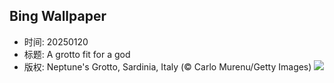 ## Bing Wallpaper
- 时间: 20250120
- 标题: A grotto fit for a god
- 版权: Neptune's Grotto, Sardinia, Italy (© Carlo Murenu/Getty Images)
![](https://cn.bing.com/th?id=OHR.NeptunesGrotto_EN-US1020342235_UHD.jpg&rf=LaDigue_UHD.jpg&pid=hp&w=3840&h=2160&rs=1&c=4)
